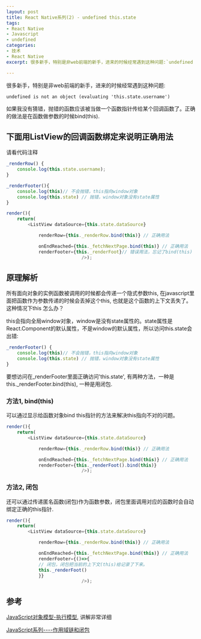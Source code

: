 ```yaml
---
layout: post
title: React Native系列(2) - undefined this.state
tags:
- React Native
- Javascript
- undefined
categories:
- 技术
- React Native
excerpt: 很多新手，特别是非web前端的新手，进来的时候经常遇到这种问题:`undefined is not an object (evaluating 'this.state.username')`, 这个问题多半是由于javascript特殊的context绑定机制造成this指向了其它的对象造成的。

---
```

很多新手，特别是非web前端的新手，进来的时候经常遇到这种问题:

`
undefined is not an object (evaluating 'this.state.username')
`

如果我没有猜错，抛错的函数应该被当做一个函数指针传给某个回调函数了。正确的做法是在函数做参数的时候bind(this).

## 下面用ListView的回调函数绑定来说明正确用法

请看代码注释

```javascript
_renderRow() {
	console.log(this.state.username);
}

_renderFooter(){
	console.log(this)// 不会抛错，this指向window对象
	console.log(this.state) // 抛错，window对象没有state属性
}

render(){
	return(
		<ListView dataSource={this.state.dataSource}

     		renderRow={this._renderRow.bind(this)} // 正确用法

     		onEndReached={this._fetchNextPage.bind(this)} // 正确用法
         	renderFooter={this._renderFoot}// 错误用法，忘记了bind(this)
                            />);
```

## 原理解析

所有面向对象的实例函数被调用的时候都会传递一个隐式参数this, 在javascript里面把函数作为参数传递的时候会丢掉这个this, 也就是这个函数的上下文丢失了。这种情况下this 怎么办？

this会指向全局window对象，window是没有state属性的。state属性是React.Component的默认属性，不是window的默认属性，所以访问this.state会出错:

```javascript
_renderFooter() {
	console.log(this)// 不会抛错，this指向window对象
	console.log(this.state) // 抛错，window对象没有state属性
}
```

要想访问在_renderFooter里面正确访问'this.state', 有两种方法，一种是this._renderFooter.bind(this), 一种是用闭包.


### 方法1, bind(this)
可以通过显示给函数对象bind this指针的方法来解决this指向不对的问题。

```javascript
render(){
	return(
		<ListView dataSource={this.state.dataSource}

     		renderRow={this._renderRow.bind(this)} // 正确用法

     		onEndReached={this._fetchNextPage.bind(this)} // 正确用法
         	renderFooter={this._renderFoot().bind(this)}
                            />);
```

### 方法2, 闭包

还可以通过传递匿名函数(闭包)作为函数参数，闭包里面调用对应的函数时会自动绑定正确的this指针.

```javascript
render(){
	return(
		<ListView dataSource={this.state.dataSource}

     		renderRow={this._renderRow.bind(this)} // 正确用法

     		onEndReached={this._fetchNextPage.bind(this)} // 正确用法
         	renderFooter={()=>{
         	// 闭包，闭包把当前的上下文(this)给记录了下来。
         	this._renderFoot()
         	}}
                            />);
```

## 参考
[JavaScript对象模型-执行模型](http://www.cnblogs.com/riccc/archive/2008/02/15/javascript-object-model-execution-model.html), 讲解非常详细

[JavaScript系列----作用域链和闭包](http://www.cnblogs.com/renlong0602/p/4398883.html)
